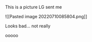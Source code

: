 
This is a picture LG sent me

![[Pasted image 20220710085804.png]]


Looks bad...  not really 





ooooo
